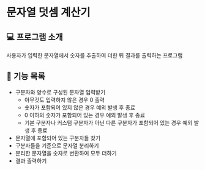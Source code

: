# 문자열 덧셈 계산기

## :computer: 프로그램 소개

사용자가 입력한 문자열에서 숫자를 추출하여 더한 뒤 결과를 출력하는 프로그램

## :pushpin: 기능 목록

* 구분자와 양수로 구성된 문자열 입력받기
    * 아무것도 입력하지 않은 경우 0 출력
    * 숫자가 포함되어 있지 않은 경우 예외 발생 후 종료
    * 0 이하의 숫자가 포함되어 있는 경우 예외 발생 후 종료
    * 기본 구분자나 커스텀 구분자가 아닌 다른 구분자가 포함되어 있는 경우 예외 발생 후 종료
* 문자열에 포함되어 있는 구분자들 찾기
* 구분자들을 기준으로 문자열 분리하기
* 분리한 문자열을 숫자로 변환하여 모두 더하기
* 결과 출력하기